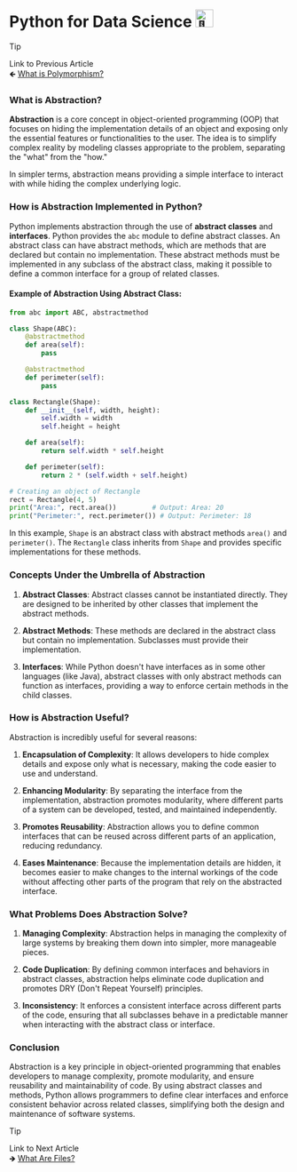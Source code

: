 # Python for Data Science <picture> <source srcset="https://fonts.gstatic.com/s/e/notoemoji/latest/1f40d/512.webp" type="image/webp"> <img src="https://fonts.gstatic.com/s/e/notoemoji/latest/1f40d/512.gif" alt="🐍" width="32" height="32"> </picture>

> [!TIP]  
> Link to Previous Article  
> 🡸 [What is Polymorphism?](/OOPs%20with%20Python/Articles/60_polymorphism.md)

### What is Abstraction?

**Abstraction** is a core concept in object-oriented programming (OOP) that focuses on hiding the implementation details of an object and exposing only the essential features or functionalities to the user. The idea is to simplify complex reality by modeling classes appropriate to the problem, separating the "what" from the "how." 

In simpler terms, abstraction means providing a simple interface to interact with while hiding the complex underlying logic.

### How is Abstraction Implemented in Python?

Python implements abstraction through the use of **abstract classes** and **interfaces**. Python provides the `abc` module to define abstract classes. An abstract class can have abstract methods, which are methods that are declared but contain no implementation. These abstract methods must be implemented in any subclass of the abstract class, making it possible to define a common interface for a group of related classes.

#### Example of Abstraction Using Abstract Class:
```python
from abc import ABC, abstractmethod

class Shape(ABC):
    @abstractmethod
    def area(self):
        pass

    @abstractmethod
    def perimeter(self):
        pass

class Rectangle(Shape):
    def __init__(self, width, height):
        self.width = width
        self.height = height

    def area(self):
        return self.width * self.height

    def perimeter(self):
        return 2 * (self.width + self.height)

# Creating an object of Rectangle
rect = Rectangle(4, 5)
print("Area:", rect.area())         # Output: Area: 20
print("Perimeter:", rect.perimeter()) # Output: Perimeter: 18
```
In this example, `Shape` is an abstract class with abstract methods `area()` and `perimeter()`. The `Rectangle` class inherits from `Shape` and provides specific implementations for these methods.

### Concepts Under the Umbrella of Abstraction

1. **Abstract Classes**: Abstract classes cannot be instantiated directly. They are designed to be inherited by other classes that implement the abstract methods.

2. **Abstract Methods**: These methods are declared in the abstract class but contain no implementation. Subclasses must provide their implementation.

3. **Interfaces**: While Python doesn't have interfaces as in some other languages (like Java), abstract classes with only abstract methods can function as interfaces, providing a way to enforce certain methods in the child classes.

### How is Abstraction Useful?

Abstraction is incredibly useful for several reasons:

1. **Encapsulation of Complexity**: It allows developers to hide complex details and expose only what is necessary, making the code easier to use and understand.
  
2. **Enhancing Modularity**: By separating the interface from the implementation, abstraction promotes modularity, where different parts of a system can be developed, tested, and maintained independently.

3. **Promotes Reusability**: Abstraction allows you to define common interfaces that can be reused across different parts of an application, reducing redundancy.

4. **Eases Maintenance**: Because the implementation details are hidden, it becomes easier to make changes to the internal workings of the code without affecting other parts of the program that rely on the abstracted interface.

### What Problems Does Abstraction Solve?

1. **Managing Complexity**: Abstraction helps in managing the complexity of large systems by breaking them down into simpler, more manageable pieces.
  
2. **Code Duplication**: By defining common interfaces and behaviors in abstract classes, abstraction helps eliminate code duplication and promotes DRY (Don't Repeat Yourself) principles.

3. **Inconsistency**: It enforces a consistent interface across different parts of the code, ensuring that all subclasses behave in a predictable manner when interacting with the abstract class or interface.

### Conclusion

Abstraction is a key principle in object-oriented programming that enables developers to manage complexity, promote modularity, and ensure reusability and maintainability of code. By using abstract classes and methods, Python allows programmers to define clear interfaces and enforce consistent behavior across related classes, simplifying both the design and maintenance of software systems.

> [!TIP]  
> Link to Next Article  
> 🡺 [What Are Files?](/File%20Handling/Articles/62_file_handling.md)